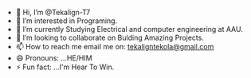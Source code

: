 - 👋 Hi, I’m @Tekalign-T7
- 👀 I’m interested in Programing.
- 🌱 I’m currently Studying Electrical and computer engineering at AAU.
- 💞️ I’m looking to collaborate on Bulding Amazing Projects.
- 📫 How to reach me email me on: tekaligntekola@gmail.com
- 😄 Pronouns: ...HE/HIM
- ⚡ Fun fact: ...I'm Hear To Win.


